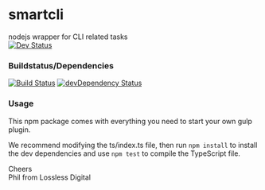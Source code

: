 # smartcli
nodejs wrapper for CLI related tasks  
[![Dev Status](https://img.shields.io/badge/DevStatus-Active-green.svg)](https://github.com/pushrocks/smartcli/commits/dev)

### Buildstatus/Dependencies
[![Build Status](https://travis-ci.org/pushrocks/smartcli.svg?branch=master)](https://travis-ci.org/pushrocks/smartcli)
[![devDependency Status](https://david-dm.org/pushrocks/smartcli/dev-status.svg)](https://david-dm.org/pushrocks/smartcli#info=devDependencies)

### Usage
This npm package comes with everything you need to start your own gulp plugin.

We recommend modifying the ts/index.ts file, 
then run `npm install` to install the dev dependencies
and use `npm test` to compile the TypeScript file.
 
Cheers  
Phil from Lossless Digital
